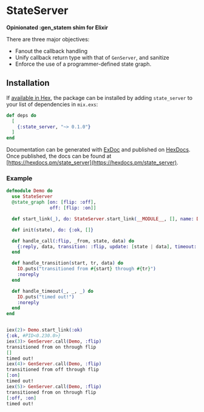 # StateServer

**Opinionated :gen_statem shim for Elixir**

There are three major objectives:
  -  Fanout the callback handling
  -  Unify callback return type with that of `GenServer`, and sanitize
  -  Enforce the use of a programmer-defined state graph.

## Installation

If [available in Hex](https://hex.pm/docs/publish), the package can be installed
by adding `state_server` to your list of dependencies in `mix.exs`:

```elixir
def deps do
  [
    {:state_server, "~> 0.1.0"}
  ]
end
```

Documentation can be generated with [ExDoc](https://github.com/elixir-lang/ex_doc)
and published on [HexDocs](https://hexdocs.pm). Once published, the docs can
be found at [https://hexdocs.pm/state_server](https://hexdocs.pm/state_server).

### Example

```elixir
defmodule Demo do
  use StateServer
  @state_graph [on: [flip: :off], 
                off: [flip: :on]]

  def start_link(_), do: StateServer.start_link(__MODULE__, [], name: Demo)

  def init(state), do: {:ok, []}

  def handle_call(:flip, _from, state, data) do
    {:reply, data, transition: :flip, update: [state | data], timeout: {:foo, 100}}
  end

  def handle_transition(start, tr, data) do
    IO.puts("transitioned from #{start} through #{tr}")
    :noreply
  end

  def handle_timeout(_, _, _) do
    IO.puts("timed out!")
    :noreply
  end
end


iex(2)> Demo.start_link(:ok)
{:ok, #PID<0.230.0>}
iex(3)> GenServer.call(Demo, :flip)
transitioned from on through flip
[]
timed out!
iex(4)> GenServer.call(Demo, :flip)
transitioned from off through flip
[:on]
timed out!
iex(5)> GenServer.call(Demo, :flip)
transitioned from on through flip
[:off, :on]
timed out!
```